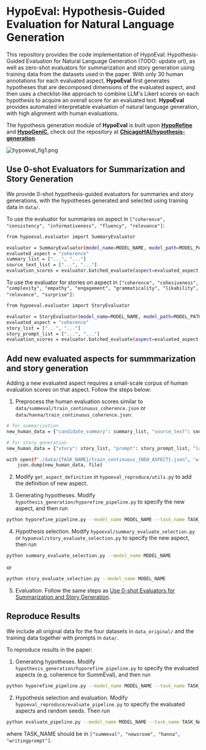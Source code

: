 # HypoEval: Hypothesis-Guided Evaluation for Natural Language Generation
This repository provides the code implementation of HypoEval: Hypothesis-Guided Evaluation for Natural Language Generation (TODO: update url), as well as zero-shot evaluators for summarization and story generation using training data from the datasets used in the paper. With only 30 human annotations for each evaluated aspect, **HypoEval** first generates hypotheses that are decomposed dimensions of the evaluated aspect, and then uses a checklist-like approach to combine LLM's Likert scores on each hypothesis to acquire an overall score for an evaluated text. **HypoEval** provides automated interpretable evaluation of natural language generation, with high alignment with human evaluations.

The hypothesis generation module of **HypoEval** is built upon [**HypoRefine**](https://arxiv.org/abs/2410.17309) and [**HypoGeniC**](https://arxiv.org/abs/2404.04326), check out the repository at [**ChicagoHAI/hypothesis-generation**](https://github.com/ChicagoHAI/hypothesis-generation).

![hypoeval_fig1.png](https://github.com/itea1001/HypoEval/blob/main/hypoeval_fig1.png?raw=true)

## Use 0-shot Evaluators for Summarization and Story Generation

We provide 0-shot hypothesis-guided evaluators for summaries and story generations, with the hypotheses generated and selected using training data in `data/`.

To use the evaluator for summaries on aspect in `["coherence", "consistency", "informativeness", "fluency", "relevance"]`:

```bash
from hypoeval.evaluator import SummaryEvaluator

evaluator = SummaryEvaluator(model_name=MODEL_NAME, model_path=MODEL_PATH) # (optional) specify model path for local models
evaluated_aspect = "coherence"
summary_list = ["...", "..."]
source_text_list = ["...", "..."]
evaluation_scores = evaluator.batched_evaluate(aspect=evaluated_aspect, summaries=summary_list, source_texts=source_text_list)
```

To use the evaluator for stories on aspect in `["coherence", "cohesiveness", "complexity", "empathy", "engagement", "grammaticality", "likability", "relevance", "surprise"]`:

```bash
from hypoeval.evaluator import StoryEvaluator

evaluator = StoryEvaluator(model_name=MODEL_NAME, model_path=MODEL_PATH) # (optional) specify model path for local models
evaluated_aspect = "coherence"
story_list = ["...", "..."]
story_prompt_list = ["...", "..."]
evaluation_scores = evaluator.batched_evaluate(aspect=evaluated_aspect, stories=story_list, story_prompts=story_prompt_list)
```

## Add new evaluated aspects for summmarization and story generation

Adding a new evaluated aspect requires a small-scale corpus of human evaluation scores on that aspect. Follow the steps below:

1. Preprocess the human evaluation scores similar to `data/summeval/train_continuous_coherence.json` or `data/hanna/train_continuous_coherence.json`:

```bash
# for summarization
new_human_data = {"candidate_summary": summary_list, "source_text": source_text_list, "label": human_score_list}

# for story generation
new_human_data = {"story": story_list, "prompt": story_prompt_list, "label": human_score_list}

with open(f"./data/{TASK_NAME}/train_continuous_{NEW_ASPECT}.json", 'w') as file:
    json.dump(new_human_data, file)
```

2. Modify `get_aspect_definition` in `hypoeval_reproduce/utils.py` to add the definition of new aspect.

3. Generating hypotheses. Modify `hypothesis_generation/hyporefine_pipeline.py` to specify the new aspect, and then run

```bash
python hyporefine_pipeline.py --model_name MODEL_NAME --task_name TASK_NAME
```

4. Hypothesis selection. Modify `hypoeval/summary_evaluate_selection.py` or `hypoeval/story_evaluate_selection.py` to specify the new aspect, then run

```bash
python summary_evaluate_selection.py --model_name MODEL_NAME
```

or

```bash
python story_evaluate_selection.py --model_name MODEL_NAME
```

5. Evaluation. Follow the same steps as [Use 0-shot Evaluators for Summarization and Story Generation](#use-0-shot-evaluators-for-summarization-and-story-generation).

## Reproduce Results

We include all original data for the four datasets in `data_original/` and the training data together with prompts in `data/`.

To reproduce results in the paper:

1. Generating hypotheses. Modify `hypothesis_generation/hyporefine_pipeline.py` to specify the evaluated aspects (e.g. coherence for SummEval), and then run

```bash
python hyporefine_pipeline.py --model_name MODEL_NAME --task_name TASK_NAME
```

2. Hypothesis selection and evaluation. Modify `hypoeval_reproduce/evaluate_pipeline.py` to specify the evaluated aspects and random seeds. Then run

```bash
python evaluate_pipeline.py --model_name MODEL_NAME --task_name TASK_NAME
```

where TASK_NAME should be in `["summeval", "newsroom", "hanna", "writingprompt"]`.